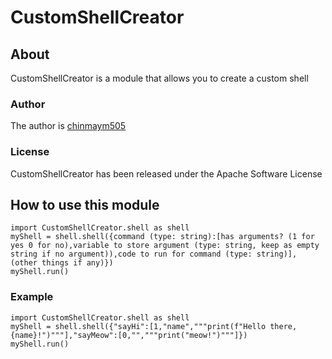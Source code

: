 # CustomShellCreator
## About
CustomShellCreator is a module that allows you to create a custom shell
### Author
The author is [chinmaym505](https://github.com/chinmaym505)
### License
CustomShellCreator has been released under the Apache Software License
## How to use this module
```
import CustomShellCreator.shell as shell
myShell = shell.shell({command (type: string):[has arguments? (1 for yes 0 for no),variable to store argument (type: string, keep as empty string if no argument)),code to run for command (type: string)], (other things if any)})
myShell.run()

```
### Example
```
import CustomShellCreator.shell as shell
myShell = shell.shell({"sayHi":[1,"name","""print(f"Hello there, {name}!")"""],"sayMeow":[0,"","""print("meow!")"""]})
myShell.run()
```